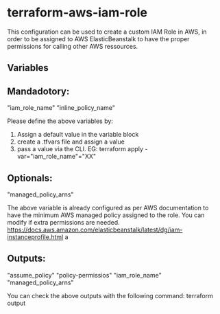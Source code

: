 # terraform-aws-iam-role
This configuration can be used to create a custom IAM Role in AWS, in order to be assigned to AWS ElasticBeanstalk to have the proper permissions for calling other AWS ressources.

## Variables
## Mandadotory: 
"iam_role_name" 
"inline_policy_name"

Please define the above variables by:
1) Assign a default value in the variable block
2) create a .tfvars file and assign a value
3) pass a value via the CLI. EG: terraform apply -var="iam_role_name"="XX"

## Optionals:
"managed_policy_arns"

The above variable is already configured as per AWS documentation to have the minimum AWS managed policy assigned to the role. You can modify if extra permissions are needed.
https://docs.aws.amazon.com/elasticbeanstalk/latest/dg/iam-instanceprofile.html 
a
## Outputs:
"assume_policy"
"policy-permissios"
"iam_role_name"
"managed_policy_arns"

You can check the above outputs with the following command: terraform output 
